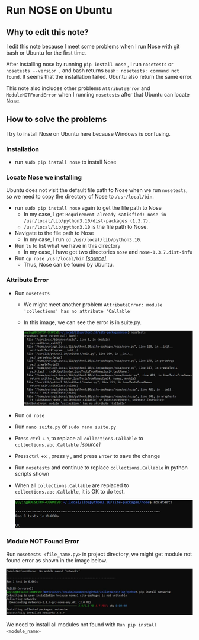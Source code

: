 # Run NOSE on Ubuntu

## Why to edit this note?

I edit this note because I meet some problems when I run Nose with git bash or Ubuntu for the first time.

After installing nose by running `pip install nose` , I run `nosetests` or `nosetests --version `, and bash returns `bash: nosetests: command not found`. It seems that the installation failed. Ubuntu also return the same error.

This note also includes other problems `AttributeError` and `ModuleNOTFoundError` when I running `nosetests` after that Ubuntu can locate Nose.

## How to solve the problems

I try to install Nose on Ubuntu here because Windows is confusing. 

### Installation

- run `sudo pip install nose` to install Nose

### Locate Nose we installing

Ubuntu does not visit the default file path to Nose when we run `nosetests`, so we need to copy the directory of Nose to `/usr/local/bin`.

- run `sudo pip install nose` again to get the file path to Nose
  - In my case, I get `Requirement already satisfied: nose in /usr/local/lib/python3.10/dist-packages (1.3.7)`. 
  -  `/usr/local/lib/python3.10` is the file path to Nose.
- Navigate to the file path to Nose
  - In my case, I run  `cd /usr/local/lib/python3.10`.
- Run `ls` to list what we have in this directory
  - In my case, I have got two directories `nose` and `nose-1.3.7.dist-info`
- Run `cp nose /usr/local/bin` [*[source]*](https://www.cnblogs.com/meina/p/13570416.html)
  - Thus, Nose can be found by Ubuntu.

### Attribute Error

- Run `nosetests`
  - We might meet another problem  `AttributeError: module 'collections' has no attribute 'Callable'`

  - In this image, we can see the error is in suite.py.

    ![](attributeError.JPG)

- Run `cd nose`

- Run `nano suite.py` or `sudo nano suite.py`

- Press `ctrl` + `\` to replace all `collections.Callable` to `collections.abc.Callable` [*[source]*](https://stackoverflow.com/questions/69515086/error-attributeerror-collections-has-no-attribute-callable-using-beautifu)

- Press`ctrl` +`x` , press `y` , and press `Enter` to save the change

- Run `nosetests` and continue to replace `collections.Callable` in python scripts shown

- When all `collections.Callable` are replaced to `collections.abc.Callable`,  it is OK to do test.

  ![](Done.JPG)

### Module NOT Found Error

Run `nosetests <file_name.py>` in project directory, we might get module not found error as shown in the image below. 

![](module.JPG)

We need to install all modules not found with `Run pip install <module_name>`

